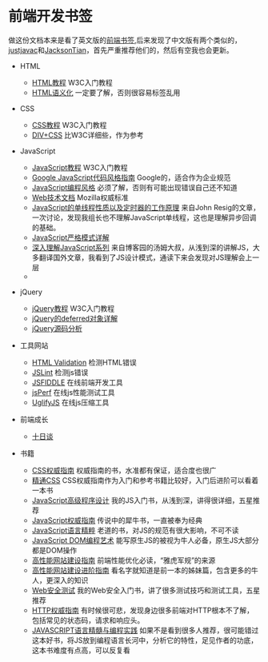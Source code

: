 # 前端开发书签

做这份文档本来是看了英文版的[前端书签](https://github.com/dypsilon/frontend-dev-bookmarks?source=cc),后来发现了中文版有两个类似的，[justjavac](https://github.com/justjavac/free-programming-books-zh_CN)和[JacksonTian](https://github.com/JacksonTian/fks)，首先严重推荐他们的，然后有空我也会更新。

+ HTML
  + [HTML教程](http://www.w3school.com.cn/html/) W3C入门教程
  + [HTML语义化](http://justineo.github.io/slideshows/semantic-html/) 一定要了解，否则很容易标签乱用


+ CSS
  + [CSS教程](http://www.w3school.com.cn/css/index.asp) W3C入门教程
  + [DIV+CSS](http://www.divcss5.com/) 比W3C详细些，作为参考


+ JavaScript
  + [JavaScript教程](http://www.w3school.com.cn/js/index.asp) W3C入门教程
  + [Google JavaScript代码风格指南](http://chajn.org/jsguide/javascriptguide.html) Google的，适合作为企业规范
  + [JavaScript编程风格](http://www.ruanyifeng.com/blog/2012/04/javascript_programming_style.html) 必须了解，否则有可能出现错误自己还不知道
  + [Web技术文档](https://developer.mozilla.org/zh-CN/docs/Web) Mozilla权威标准
  + [JavaScript的单线程性质以及定时器的工作原理](http://www.phpweblog.net/rainman/archive/2009/01/05/6267.html) 来自John Resig的文章，一次讨论，发现我组长也不理解JavaScript单线程，这也是理解异步回调的基础。
  + [JavaScript严格模式详解](http://www.ruanyifeng.com/blog/2013/01/javascript_strict_mode.html)
  + [深入理解JavaScript系列](http://www.cnblogs.com/TomXu/archive/2011/12/15/2288411.html) 来自博客园的汤姆大叔，从浅到深的讲解JS，大多翻译国外文章，我看到了JS设计模式，通读下来会发现对JS理解会上一层
  + 
 
+ jQuery
  + [jQuery教程](http://www.w3school.com.cn/jquery/) W3C入门教程
  + [jQuery的deferred对象详解](http://www.ruanyifeng.com/blog/2011/08/a_detailed_explanation_of_jquery_deferred_object.html)
  + [jQuery源码分析](http://www.cnblogs.com/nuysoft/archive/2011/11/14/2248023.html)


+ 工具网站
  + [HTML Validation](http://validator.w3.org/) 检测HTML错误
  + [JSLint](http://www.jslint.com/) 检测js错误
  + [JSFIDDLE](http://jsfiddle.net/) 在线前端开发工具
  + [jsPerf](http://jsperf.com/) 在线js性能测试工具
  + [UglifyJS](http://marijnhaverbeke.nl/uglifyjs) 在线js压缩工具
 
+ 前端成长
  + [十日谈](http://hi.baidu.com/lijing00333/item/1c28309d8b46c7d41e427118) 

+ 书籍
  + [CSS权威指南](http://book.douban.com/subject/1240134/) 权威指南的书，水准都有保证，适合度也很广
  + [精通CSS](http://book.douban.com/subject/4736167/) CSS权威指南作为入门和参考书籍比较好，入门后进阶可以看着一本书
  + [JavaScript高级程序设计](http://book.douban.com/subject/10546125/) 我的JS入门书，从浅到深，讲得很详细，五星推荐
  + [JavaScript权威指南](http://book.douban.com/subject/10549733/) 传说中的犀牛书，一直被奉为经典
  + [JavaScript语言精粹](http://book.douban.com/subject/3590768/) 老道的书，对JS的规范有很大影响，不可不读
  + [JavaScript DOM编程艺术](http://book.douban.com/subject/1921890/) 能写原生JS的被视为牛人必备，原生JS大部分都是DOM操作
  + [高性能网站建设指南](http://book.douban.com/subject/3132277/) 前端性能优化必读，“雅虎军规”的来源
  + [高性能网站建设进阶指南](http://book.douban.com/subject/4719162/) 看名字就知道是前一本的姊妹篇，包含更多的牛人，更深入的知识
  + [Web安全测试](http://book.douban.com/subject/4725272/) 我的Web安全入门书，讲了很多测试技巧和测试工具，五星推荐
  + [HTTP权威指南](http://book.douban.com/subject/10746113/) 有时候很可悲，发现身边很多前端对HTTP根本不了解，包括常见的状态码，请求和响应头。
  + [JAVASCRIPT语言精髓与编程实践](http://book.douban.com/subject/3012828/) 如果不是看到很多人推荐，很可能错过这本好书，将JS放到编程语言长河中，分析它的特性，足见作者的功底，这本书难度有点高，可以反复看
  
  




